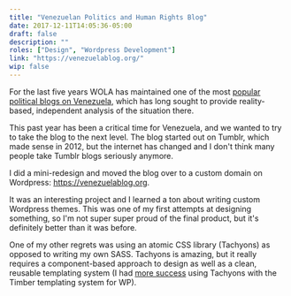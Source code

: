 ```yaml
---
title: "Venezuelan Politics and Human Rights Blog"
date: 2017-12-11T14:05:36-05:00
draft: false
description: ""
roles: ["Design", "Wordpress Development"]
link: "https://venezuelablog.org/"
wip: false
---
```


For the last five years WOLA has maintained one of the most [popular political blogs on Venezuela](https://venezuelablog.org/), which has long sought to provide reality-based, independent analysis of the situation there.

This past year has been a critical time for Venezuela, and we wanted to try to take the blog to the next level. The blog started out on Tumblr, which made sense in 2012, but the internet has changed and I don't think many people take Tumblr blogs seriously anymore.

I did a mini-redesign and moved the blog over to a custom domain on Wordpress: https://venezuelablog.org.

It was an interesting project and I learned a ton about writing custom Wordpress themes. This was one of my first attempts at designing something, so I'm not super super proud of the final product, but it's definitely better than it was before.

One of my other regrets was using an atomic CSS library (Tachyons) as opposed to writing my own SASS. Tachyons is amazing, but it really requires a component-based approach to design as well as a clean, reusable templating system (I had [more success](https://lries.com/projects/microsite-wola-women-and-incarceration/) using Tachyons with the Timber templating system for WP).
